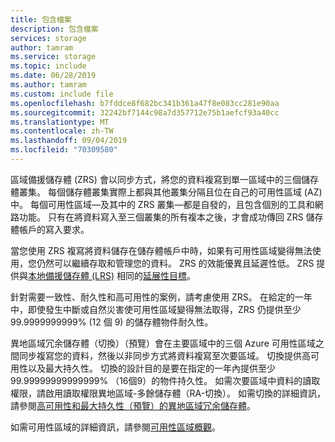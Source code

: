 ```yaml
---
title: 包含檔案
description: 包含檔案
services: storage
author: tamram
ms.service: storage
ms.topic: include
ms.date: 06/28/2019
ms.author: tamram
ms.custom: include file
ms.openlocfilehash: b7fddce8f682bc341b361a47f8e083cc281e90aa
ms.sourcegitcommit: 32242bf7144c98a7d357712e75b1aefcf93a40cc
ms.translationtype: MT
ms.contentlocale: zh-TW
ms.lasthandoff: 09/04/2019
ms.locfileid: "70309580"
---
```

區域備援儲存體 (ZRS) 會以同步方式，將您的資料複寫到單一區域中的三個儲存體叢集。 每個儲存體叢集實際上都與其他叢集分隔且位在自己的可用性區域 (AZ) 中。 每個可用性區域&mdash;及其中的 ZRS 叢集&mdash;都是自發的，且包含個別的工具和網路功能。 只有在將資料寫入至三個叢集的所有複本之後，才會成功傳回 ZRS 儲存體帳戶的寫入要求。

當您使用 ZRS 複寫將資料儲存在儲存體帳戶中時，如果有可用性區域變得無法使用，您仍然可以繼續存取和管理您的資料。 ZRS 的效能優異且延遲性低。 ZRS 提供與[本地備援儲存體 (LRS)](../articles/storage/common/storage-redundancy-lrs.md) 相同的[延展性目標](../articles/storage/common/storage-scalability-targets.md)。

針對需要一致性、耐久性和高可用性的案例，請考慮使用 ZRS。 在給定的一年中，即使發生中斷或自然災害使可用性區域變得無法取得，ZRS 仍提供至少 99.9999999999% (12 個 9) 的儲存體物件耐久性。

異地區域冗余儲存體（切換）（預覽）會在主要區域中的三個 Azure 可用性區域之間同步複寫您的資料，然後以非同步方式將資料複寫至次要區域。 切換提供高可用性以及最大持久性。 切換的設計目的是要在指定的一年內提供至少 99.99999999999999% （16個9）的物件持久性。 如需次要區域中資料的讀取權限，請啟用讀取權限異地區域-多餘儲存體（RA-切換）。 如需切換的詳細資訊，請參閱[高可用性和最大持久性（預覽）的異地區域冗余儲存體](../articles/storage/common/storage-redundancy-gzrs.md)。

如需可用性區域的詳細資訊，請參閱[可用性區域概觀](https://docs.microsoft.com/azure/availability-zones/az-overview)。
